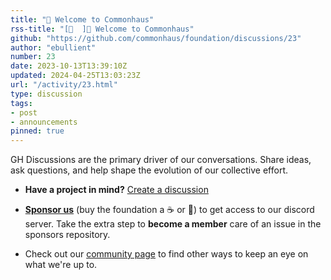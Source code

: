 ```yaml
---
title: "🚀 Welcome to Commonhaus"
rss-title: "[📣  ]🚀 Welcome to Commonhaus"
github: "https://github.com/commonhaus/foundation/discussions/23"
author: "ebullient"
number: 23
date: 2023-10-13T13:39:10Z
updated: 2024-04-25T13:03:23Z
url: "/activity/23.html"
type: discussion
tags:
- post
- announcements
pinned: true
---
```

GH Discussions are the primary driver of our conversations. Share ideas, ask questions, and help shape the evolution of our collective effort.

- **Have a project in mind?** [Create a discussion](https://github.com/commonhaus/foundation/discussions/categories/joining-commonhaus)

- **[Sponsor us](https://github.com/sponsors/commonhaus)** (buy the foundation a ☕️ or 🍺) to get access to our discord server. Take the extra step to **become a member** care of an issue in the sponsors repository.

- Check out our [community page](https://www.commonhaus.org/community/) to find other ways to keep an eye on what we're up to.
